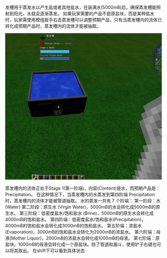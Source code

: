 发槽用于蒸发水以产生盐或者其他盐水，在装满水(5000mB)后，确保蒸发槽能照射到阳光，水就会逐渐蒸发。
如果玩家需要的产品不是原盐块，而是某种盐水时，玩家需使用模组扳手右击蒸发槽可以调整预期产品，只有当蒸发槽内的流体已转化成预期产品时，蒸发槽内的流体才能被抽取。
![Example](1.png)

蒸发槽内的流体正处于Stage 1(第一阶端)，内容(Content)是水，而预期产品是：Precipitation。
在这种情况下，当蒸发槽内的水蒸发到第四阶端 Precipitation 时，蒸发槽内的流体才能被管道抽取。
    水的蒸发一共有 7 个阶端：
第一阶段：水 (Water)
第二阶段：原生水 (Virgin Water)，5000mB的水会转化成5000mB的原生水。
第三阶段：低密度盐水/饱和盐水 (Brine)，5000mB的原生水会转化成4000mB的饱和盐水。
第四阶端：低密度盐水/饱和盐水(Precipitation)，4000mB的饱和盐水会转化成3000mB的饱和盐水。
第五阶端：浓盐水(Evaporation)，3000mB的饱和盐水会转化为2000mB的浓盐水。
第六阶端：母液(Mother Liquor)，2000mB的浓盐水会转化成1000mB的母液。
第七阶端：原盐块，1000mB的母液会转化成一个原盐块。除了管道和漏斗，使用铲子右键也可以将其取出。
在shift下可以看到具体状态
